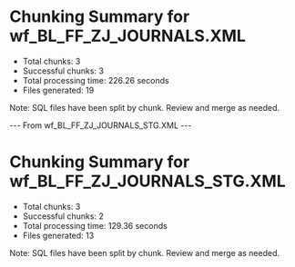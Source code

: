 # Chunking Summary for wf_BL_FF_ZJ_JOURNALS.XML
- Total chunks: 3
- Successful chunks: 3
- Total processing time: 226.26 seconds
- Files generated: 19

Note: SQL files have been split by chunk. Review and merge as needed.


--- From wf_BL_FF_ZJ_JOURNALS_STG.XML ---
# Chunking Summary for wf_BL_FF_ZJ_JOURNALS_STG.XML
- Total chunks: 3
- Successful chunks: 2
- Total processing time: 129.36 seconds
- Files generated: 13

Note: SQL files have been split by chunk. Review and merge as needed.
